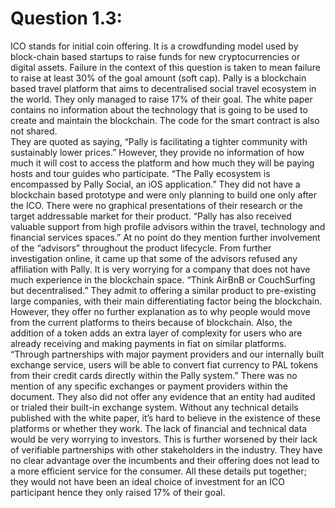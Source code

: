 # Question 1.3: 
ICO stands for initial coin offering. It is a crowdfunding model used by block-chain based startups to raise funds for new cryptocurrencies or digital assets. Failure in the context of this question is taken to mean failure to raise at least 30% of the goal amount (soft cap). 
Pally is a blockchain based travel platform that aims to decentralised social travel ecosystem in the world. They only managed to raise 17%  of their goal.  The white paper contains no information about the technology that is going to be used to create and maintain the blockchain. The code for the smart contract is also not shared.  
They are quoted as saying, “Pally is facilitating a tighter community with sustainably lower prices.” However, they provide no information of how much it will cost to access the platform and how much they will be paying hosts and tour guides who participate. 
“The Pally ecosystem is encompassed by Pally Social, an iOS application.” They did not have a blockchain based prototype and were only planning to build one only after the ICO. There were no graphical presentations of their research or the target addressable market for their product. 
“Pally has also received valuable support from high profile advisors within the travel, technology and financial services spaces.” At no point do they mention further involvement of the “advisors” throughout the product lifecycle. From further investigation online, it came up that some of the advisors refused any affiliation with Pally. It is very worrying for a company that does not have much experience in the blockchain space. 
“Think AirBnB or CouchSurfing but decentralised.” They admit to offering a similar product to pre-existing large companies, with their main differentiating factor being the blockchain. However, they offer no further explanation as to why people would move from the current platforms to theirs because of blockchain. Also, the addition of a token adds an extra layer of complexity for users who are already receiving and making payments in fiat on similar platforms. 
“Through partnerships with major payment providers and our internally built exchange service, users will be able to convert fiat currency to PAL tokens from their credit cards directly within the Pally system.” There was no mention of any specific exchanges or payment providers within the document. They also did not offer any evidence that an entity had audited or trialed their built-in exchange system. Without any technical details published with the white paper, it’s hard to believe in the existence of these platforms or whether they work. 
The lack of financial and technical data would be very worrying to investors. This is further worsened by their lack of verifiable partnerships with other stakeholders in the industry. They have no clear advantage over the incumbents and their offering does not lead to a more efficient service for the consumer. All these details put together; they would not have been an ideal choice of investment for an ICO participant hence they only raised 17% of their goal. 